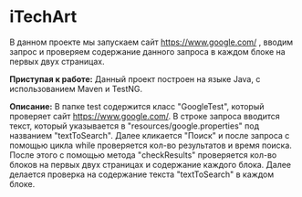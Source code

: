 # iTechArt

В данном проекте мы запускаем сайт https://www.google.com/ , вводим запрос и проверяем содержание данного запроса 
в каждом блоке на первых двух страницах.

**Приступая к работе:**
Данный проект построен на языке Java, с использованием Maven и TestNG.

**Описание:**
В папке test cодержится класс "GoogleTest", который проверяет сайт https://www.google.com/.
В строке запроса вводится текст, который указывается в "resources/google.properties" 
под названием "textToSearch".
Далее кликается "Поиск" и после запроса с помощью цикла while проверяется кол-во результатов
и время поиска.
После этого с помощью метода "checkResults" проверяется кол-во блоков на первых двух страницах
и содержание каждого блока. Далее делается проверка на содержание текста "textToSearch"
в каждом блоке.
